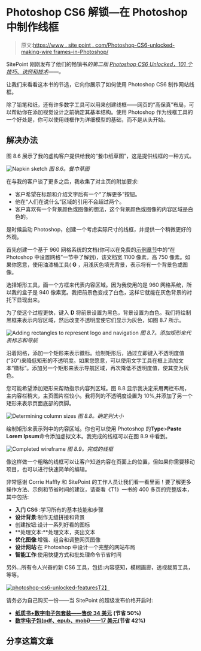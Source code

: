 # Photoshop CS6 解锁—在 Photoshop 中制作线框

> 原文:[https://www . site point . com/Photoshop-CS6-unlocked-making-wire frames-in-Photoshop/](https://www.sitepoint.com/photoshop-cs6-unlocked-making-wireframes-in-photoshop/)

SitePoint 刚刚发布了他们的畅销书*的第二版 *[Photoshop CS6 Unlocked，101 个技巧、诀窍和技术](https://www.sitepoint.com/blog/)——*。*

让我们来看看这本书的节选，它向你展示了如何使用 Photoshop CS6 制作网站线框。

除了铅笔和纸，还有许多数字工具可以用来创建线框——网页的“高保真”布局，可以帮助你在添加视觉设计之前确定其基本结构。使用 Photoshop 作为线框工具的一个好处是，你可以使用线框作为详细模型的基础，而不是从头开始。

## 解决办法

图 8.6 展示了我的虚构客户提供给我的“餐巾纸草图”，这是提供线框的一种方式。

![](../Images/9e066dabdf46149949d2755fda185d72.png "Napkin sketch") *图 8.6。餐巾草图*

在与我的客户谈了更多之后，我收集了对主页的附加要求:

*   客户希望在标题和介绍文字后有一个“了解更多”按钮。
*   他在“人们在说什么”区域的引用不会超过两个。
*   客户喜欢有一个背景颜色或图像的想法，这个背景颜色或图像的内容区域是白色的。

是时候启动 Photoshop，创建一个考虑实际尺寸的线框，并提供一个稍微更好的外观。

首先创建一个基于 960 网格系统的文档(你可以在免费的[示例章节](https://www.sitepoint.com/books/photoshop2/samplechapters.php)中的“在 Photoshop 中设置网格”一节中了解到)，该文档宽 1100 像素，高 750 像素。如果你愿意，使用油漆桶工具( **G** ，用浅灰色填充背景，表示将有一个背景色或图像。

选择矩形工具，画一个方框来代表内容区域。因为我使用的是 960 网格系统，所以我的盒子是 940 像素宽。我把前景色变成了白色，这样它就能在灰色背景的衬托下显现出来。

为了使这个过程更快，键入 **D** 将前景设置为黑色，背景设置为白色。我们将绘制黑框来表示内容区域，然后改变不透明度使它们显示为灰色，如图 8.7 所示。

![](../Images/c551244eb3b7022c9a996daf75f51779.png "Adding rectangles to represent logo and navigation") *图 8.7。添加矩形来代表标志和导航*

沿着网格，添加一个矩形来表示徽标。绘制矩形后，通过立即键入不透明度值(“30”)来降低矩形的不透明度。如果您愿意，可以使用文字工具在框上添加文本“徽标”。添加另一个矩形来表示导航区域，再次降低不透明度值，使其变为灰色。

您可能希望添加矩形来帮助指示内容列区域。图 8.8 显示我决定采用两栏布局，主内容栏稍大，主页图片栏较小。我将列的不透明度设置为 10%,并添加了另一个矩形来表示页面底部的页脚。

![](../Images/5a960e598ed9a60b8a2a60c427603f5a.png "Determining column sizes") *图 8.8。确定列大小*

绘制矩形来表示列中的内容区域。你也可以使用 Photoshop 的**Type**>**Paste Lorem Ipsum**命令添加虚拟文本。我完成的线框可以在图 8.9 中看到。

![](../Images/0e02824301c8a3a3cb027f419adabadc.png "Completed wireframe")
*图 8.9。完成的线框*

像这样做一个粗略的线框可以让客户知道内容在页面上的位置，但如果你需要移动项目，也可以进行快速简单的编辑。

非常感谢 Corrie Haffly 和 SitePoint 的工作人员让我们看一看里面！要了解更多操作方法、示例和节省时间的建议，请查看《T1》一书的 400 多页的完整版本，其中包括:

*   **入门 CS6** :学习所有的基本技能和步骤
*   **设计背景**:制作无缝拼接和背景
*   创建按钮:设计一系列好看的图标
*   **处理文本:**处理文本，突出文本
*   **优化图像**:增强、组合和调整网页图像
*   **设计网站**:在 Photoshop 中设计一个完整的网站布局
*   **智能工作**:使用快捷方式和批处理命令节省时间

另外…所有令人兴奋的新 CS6 工具，包括:内容感知，模糊画廊，透视裁剪工具，等等。

[![photoshop-cs6-unlocked-features](../Images/6d1245c0bd8b6a87b7d576c3ae7279ab.png "photoshop-cs6-unlocked-features")T2】](https://www.sitepoint.com/blog/)

请务必为自己购买一份——当 SitePoint 的超级发布价格开启时:

*   **[纸质书+数字电子包套装——售价 34 美元](https://www.sitepoint.com/blog/)** **(节省 50%)**
*   **[数字电子包(pdf、epub、mobi)——17 美元](https://www.sitepoint.com/blog/)(节省 42%)**

## 分享这篇文章
